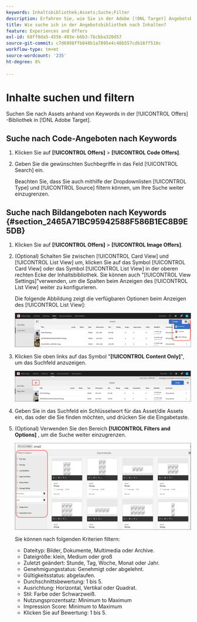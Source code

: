 ```yaml
---
keywords: Inhaltsbibliothek;Assets;Suche;Filter
description: Erfahren Sie, wie Sie in der Adobe [!DNL Target] Angebotsbibliothek nach Code- und Bildangeboten suchen.
title: Wie suche ich in der Angebotsbibliothek nach Inhalten?
feature: Experiences and Offers
exl-id: 68ff0da5-4556-493e-b6b3-7bcbba320d57
source-git-commit: c7d6998ffb048b1a7895e4c48b557cdb16ff510c
workflow-type: tm+mt
source-wordcount: '235'
ht-degree: 8%

---
```


# Inhalte suchen und filtern

Suchen Sie nach Assets anhand von Keywords in der [!UICONTROL Offers] -Bibliothek in [!DNL Adobe Target].

## Suche nach Code-Angeboten nach Keywords

1. Klicken Sie auf **[!UICONTROL Offers]** > **[!UICONTROL Code Offers]**.
1. Geben Sie die gewünschten Suchbegriffe in das Feld [!UICONTROL Search] ein.

   Beachten Sie, dass Sie auch mithilfe der Dropdownlisten [!UICONTROL Type] und [!UICONTROL Source] filtern können, um Ihre Suche weiter einzugrenzen.

## Suche nach Bildangeboten nach Keywords {#section_2465A71BC95942588F586B1EC8B9E5DB}

1. Klicken Sie auf **[!UICONTROL Offers]** > **[!UICONTROL Image Offers]**.

1. (Optional) Schalten Sie zwischen [!UICONTROL Card View] und [!UICONTROL List View] um, klicken Sie auf das Symbol [!UICONTROL Card View] oder das Symbol [!UICONTROL List View] in der oberen rechten Ecke der Inhaltsbibliothek. Sie können auch &quot;[!UICONTROL View Settings]&quot;verwenden, um die Spalten beim Anzeigen des [!UICONTROL List View] weiter zu konfigurieren.

   Die folgende Abbildung zeigt die verfügbaren Optionen beim Anzeigen des [!UICONTROL List View]:

   ![Listenansichtsoptionen](/help/main/c-experiences/c-manage-content/assets/view-settings-options.png)

1. Klicken Sie oben links auf das Symbol &quot;**[!UICONTROL Content Only]**&quot;, um das Suchfeld anzuzeigen.

   ![Option &quot;Nur Inhalt&quot;](/help/main/c-experiences/c-manage-content/assets/content-only.png)

1. Geben Sie in das Suchfeld ein Schlüsselwort für das Asset/die Assets ein, das oder die Sie finden möchten, und drücken Sie die Eingabetaste.

1. (Optional) Verwenden Sie den Bereich **[!UICONTROL Filters and Options]** , um die Suche weiter einzugrenzen.

   ![Filter- und Optionsfenster](/help/main/c-experiences/c-manage-content/assets/filter-and-options.png)

   Sie können nach folgenden Kriterien filtern:

   * Dateityp: Bilder, Dokumente, Multimedia oder Archive.
   * Dateigröße: klein, Medium oder groß
   * Zuletzt geändert: Stunde, Tag, Woche, Monat oder Jahr.
   * Genehmigungsstatus: Genehmigt oder abgelehnt.
   * Gültigkeitsstatus: abgelaufen.
   * Durchschnittsbewertung: 1 bis 5.
   * Ausrichtung: Horizontal, Vertikal oder Quadrat.
   * Stil: Farbe oder Schwarzweiß.
   * Nutzungsprozentsatz: Minimum to Maximum
   * Impression Score: Minimum to Maximum
   * Klicken Sie auf Bewertung: 1 bis 5.
